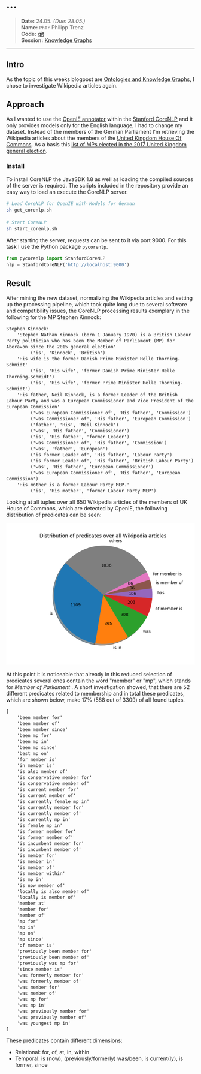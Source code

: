 # ...

> **Date:** 24.05. *(Due: 28.05.)*  
> **Name:** `PhTr` Philipp Trenz  
> **Code:**
> [git](https://github.com/philipptrenz/Text-Visualisation-in-Practice/tree/master/07_knowledge_graphs)  
> **Session:** [Knowledge Graphs](../index)

----

## Intro

As the topic of this weeks blogpost are
[Ontologies and Knowledge Graphs](https://en.wikipedia.org/wiki/Ontology_(information_science)),
I chose to investigate Wikipedia articles again.

## Approach

As I wanted to use the
[OpenIE annotator](https://stanfordnlp.github.io/CoreNLP/openie.html)
within the [Stanford CoreNLP](http://stanfordnlp.github.io) and it only
provides models only for the English language, I had to change my
dataset. Instead of the members of the German Parliament I'm retrieving
the Wikipedia articles about the members of the
[United Kingdom House Of Commons](https://de.wikipedia.org/wiki/House_of_Commons).
As a basis this
[list of MPs elected in the 2017 United Kingdom general election](https://en.wikipedia.org/wiki/List_of_MPs_elected_in_the_2017_United_Kingdom_general_election).

### Install
 
To install CoreNLP the JavaSDK 1.8 as well as loading the compiled
sources of the server is required. The scripts included in the
repository provide an easy way to load an execute the CoreNLP server.

```bash
# Load CoreNLP for OpenIE with Models for German
sh get_corenlp.sh

# Start CoreNLP
sh start_corenlp.sh
```

After starting the server, requests can be sent to it via port 9000. For
this task I use the Python package `pycorenlp`.

```python
from pycorenlp import StanfordCoreNLP
nlp = StanfordCoreNLP('http://localhost:9000')
```

## Result

After mining the new dataset, normalizing the Wikipedia articles and
setting up the processing pipeline, which took quite long due to several
software and compatibility issues, the CoreNLP processing results
exemplary in the following for the MP Stephen Kinnock:

```
Stephen Kinnock:
	'Stephen Nathan Kinnock (born 1 January 1970) is a British Labour Party politician who has been the Member of Parliament (MP) for Aberavon since the 2015 general election'
		 ('is', 'Kinnock', 'British')
	'His wife is the former Danish Prime Minister Helle Thorning-Schmidt'
		 ('is', 'His wife', 'former Danish Prime Minister Helle Thorning-Schmidt')
		 ('is', 'His wife', 'former Prime Minister Helle Thorning-Schmidt')
	'His father, Neil Kinnock, is a former Leader of the British Labour Party and was a European Commissioner and Vice President of the European Commission'
		 ('was European Commissioner of', 'His father', 'Commission')
		 ('was Commissioner of', 'His father', 'European Commission')
		 ('father', 'His', 'Neil Kinnock')
		 ('was', 'His father', 'Commissioner')
		 ('is', 'His father', 'former Leader')
		 ('was Commissioner of', 'His father', 'Commission')
		 ('was', 'father', 'European')
		 ('is former Leader of', 'His father', 'Labour Party')
		 ('is former Leader of', 'His father', 'British Labour Party')
		 ('was', 'His father', 'European Commissioner')
		 ('was European Commissioner of', 'His father', 'European Commission')
	'His mother is a former Labour Party MEP.'
		 ('is', 'His mother', 'former Labour Party MEP')
```

Looking at all tuples over all 650 Wikipedia articles of the members of
UK House of Commons, which are detected by OpenIE, the following
distribution of predicates can be seen:

![Fig 01](img/predicates_pie_chart.png)

At this point it is noticeable that already in this reduced selection of
predicates several ones contain the word "member" or "mp", which stands
for *Member of Parliament* . A short investigation showed, that there
are 52 different predicates related to membership and in total these 
predicates, which are shown below, make 17% (588 out of 3309) of all
found tuples.

```
[
	'been member for'
	'been member of'
	'been member since'
	'been mp for'
	'been mp in'
	'been mp since'
	'best mp on'
	'for member is'
	'in member is'
	'is also member of'
	'is conservative member for'
	'is conservative member of'
	'is current member for'
	'is current member of'
	'is currently female mp in'
	'is currently member for'
	'is currently member of'
	'is currently mp in'
	'is female mp in'
	'is former member for'
	'is former member of'
	'is incumbent member for'
	'is incumbent member of'
	'is member for'
	'is member in'
	'is member of'
	'is member within'
	'is mp in'
	'is now member of'
	'locally is also member of'
	'locally is member of'
	'member at'
	'member for'
	'member of'
	'mp for'
	'mp in'
	'mp on'
	'mp since'
	'of member is'
	'previously been member for'
	'previously been member of'
	'previously was mp for'
	'since member is'
	'was formerly member for'
	'was formerly member of'
	'was member for'
	'was member of'
	'was mp for'
	'was mp in'
	'was previously member for'
	'was previously member of'
	'was youngest mp in'
]

```

These predicates contain different dimensions: 

* Relational: for, of, at, in, within
* Temporal: is (now), (previously/formerly) was/been, is current(ly), is
  former, since


